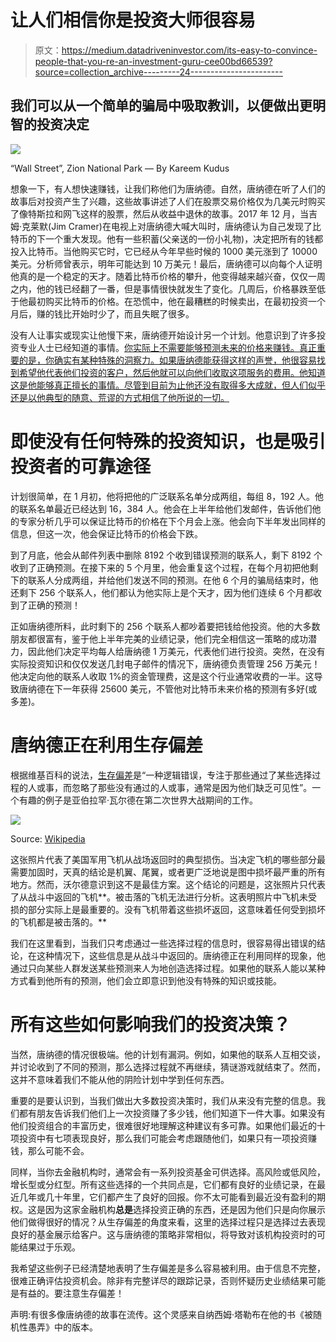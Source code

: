 # 让人们相信你是投资大师很容易

> 原文：<https://medium.datadriveninvestor.com/its-easy-to-convince-people-that-you-re-an-investment-guru-cee00bd66539?source=collection_archive---------24----------------------->

## 我们可以从一个简单的骗局中吸取教训，以便做出更明智的投资决定

![](img/b65b78ee99947770a35821792d744d4f.png)

“Wall Street”, Zion National Park — By Kareem Kudus

想象一下，有人想快速赚钱，让我们称他们为唐纳德。自然，唐纳德在听了人们的故事后对投资产生了兴趣，这些故事讲述了人们在股票交易价格仅为几美元时购买了像特斯拉和网飞这样的股票，然后从收益中退休的故事。2017 年 12 月，当吉姆·克莱默(Jim Cramer)在电视上对唐纳德大喊大叫时，唐纳德认为自己发现了比特币的下一个重大发现。他有一些积蓄(父亲送的一份小礼物)，决定把所有的钱都投入比特币。当他购买它时，它已经从今年早些时候的 1000 美元涨到了 10000 美元。分析师曾表示，明年可能达到 10 万美元！最后，唐纳德可以向每个人证明他真的是一个稳定的天才。随着比特币价格的攀升，他变得越来越兴奋，仅仅一周之内，他的钱已经翻了一番，但是事情很快就发生了变化。几周后，价格暴跌至低于他最初购买比特币的价格。在恐慌中，他在最糟糕的时候卖出，在最初投资一个月后，赚的钱比开始时少了，而且失眠了很多。

没有人让事实或现实让他慢下来，唐纳德开始设计另一个计划。他意识到了许多投资专业人士已经知道的事情。[你实际上不需要能够预测未来的价格来赚钱。真正重要的是，你确实有某种特殊的洞察力。如果唐纳德能获得这样的声誉，他很容易找到希望他代表他们投资的客户，然后他就可以向他们收取这项服务的费用。他知道这是他能够真正擅长的事情。尽管到目前为止他还没有取得多大成就，但人们似乎还是以他典型的随意、荒谬的方式相信了他所说的一切。](https://medium.com/datadriveninvestor/no-one-actually-makes-money-by-picking-stocks-76001a992868)

# 即使没有任何特殊的投资知识，也是吸引投资者的可靠途径

计划很简单，在 1 月初，他将把他的广泛联系名单分成两组，每组 8，192 人。他的联系名单最近已经达到 16，384 人。他会在上半年给他们发邮件，告诉他们他的专家分析几乎可以保证比特币的价格在下个月会上涨。他会向下半年发出同样的信息，但这一次，他会保证比特币的价格会下跌。

到了月底，他会从邮件列表中删除 8192 个收到错误预测的联系人，剩下 8192 个收到了正确预测。在接下来的 5 个月里，他会重复这个过程，在每个月初把他剩下的联系人分成两组，并给他们发送不同的预测。在他 6 个月的骗局结束时，他还剩下 256 个联系人，他们都认为他实际上是个天才，因为他们连续 6 个月都收到了正确的预测！

正如唐纳德所料，此时剩下的 256 个联系人都吵着要把钱给他投资。他的大多数朋友都很富有，鉴于他上半年完美的业绩记录，他们完全相信这一策略的成功潜力，因此他们决定平均每人给唐纳德 1 万美元，代表他们进行投资。突然，在没有实际投资知识和仅仅发送几封电子邮件的情况下，唐纳德负责管理 256 万美元！他决定向他的联系人收取 1%的资金管理费，这是这个行业通常收费的一半。这导致唐纳德在下一年获得 25600 美元，不管他对比特币未来价格的预测有多好(或多差)。

# **唐纳德正在利用生存偏差**

根据维基百科的说法，[生存偏差](https://en.wikipedia.org/wiki/Survivorship_bias)是“一种逻辑错误，专注于那些通过了某些选择过程的人或事，而忽略了那些没有通过的人或事，通常是因为他们缺乏可见性”。一个有趣的例子是亚伯拉罕·瓦尔德在第二次世界大战期间的工作。

![](img/d9b5fc1716e42632329f1bba71342353.png)

Source: [Wikipedia](https://upload.wikimedia.org/wikipedia/commons/9/98/Survivorship-bias.png)

这张照片代表了美国军用飞机从战场返回时的典型损伤。当决定飞机的哪些部分最需要加固时，天真的结论是机翼、尾翼，或者更广泛地说是图中损坏最严重的所有地方。然而，沃尔德意识到这不是最佳方案。这个结论的问题是，这张照片只代表了从战斗中返回的飞机**。被击落的飞机无法进行分析。这表明照片中飞机未受损的部分实际上是最重要的。没有飞机带着这些损坏返回，这意味着任何受到损坏的飞机都是被击落的。**

我们在这里看到，当我们只考虑通过一些选择过程的信息时，很容易得出错误的结论，在这种情况下，这些信息是从战斗中返回的。唐纳德正在利用同样的现象，他通过只向某些人群发送某些预测来人为地创造选择过程。如果他的联系人能以某种方式看到他所有的预测，他们会立即意识到他没有特殊的知识或技能。

# 所有这些如何影响我们的投资决策？

当然，唐纳德的情况很极端。他的计划有漏洞。例如，如果他的联系人互相交谈，并讨论收到了不同的预测，那么选择过程就不再继续，猜谜游戏就结束了。然而，这并不意味着我们不能从他的阴险计划中学到任何东西。

重要的是要认识到，当我们做出大多数投资决策时，我们从来没有完整的信息。我们都有朋友告诉我们他们上一次投资赚了多少钱，他们知道下一件大事。如果没有他们投资组合的丰富历史，很难很好地理解这种建议有多可靠。如果他们最近的十项投资中有七项表现良好，那么我们可能会考虑跟随他们，如果只有一项投资赚钱，那么可能不会。

同样，当你去金融机构时，通常会有一系列投资基金可供选择。高风险或低风险，增长型或分红型。所有这些选择的一个共同点是，它们都有良好的业绩记录，在最近几年或几十年里，它们都产生了良好的回报。你不太可能看到最近没有盈利的期权。这是因为这家金融机构**总是**选择投资正确的东西，还是因为他们只是向你展示他们做得很好的情况？从生存偏差的角度来看，这里的选择过程只是选择过去表现良好的基金展示给客户。这与唐纳德的策略非常相似，将导致对该机构投资时的可能结果过于乐观。

我希望这些例子已经清楚地表明了生存偏差是多么容易被利用。由于信息不完整，很难正确评估投资机会。除非有完整详尽的跟踪记录，否则怀疑历史业绩结果可能是有益的。要注意生存偏差！

声明:有很多像唐纳德的故事在流传。这个灵感来自纳西姆·塔勒布在他的书《被随机性愚弄》中的版本。